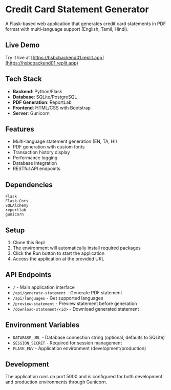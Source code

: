 
# Credit Card Statement Generator

A Flask-based web application that generates credit card statements in PDF format with multi-language support (English, Tamil, Hindi).

## Live Demo
Try it live at [https://hsbcbackend01.replit.app](https://hsbcbackend01.replit.app)

## Tech Stack
- **Backend**: Python/Flask
- **Database**: SQLite/PostgreSQL
- **PDF Generation**: ReportLab
- **Frontend**: HTML/CSS with Bootstrap
- **Server**: Gunicorn

## Features
- Multi-language statement generation (EN, TA, HI)
- PDF generation with custom fonts
- Transaction history display
- Performance logging
- Database integration
- RESTful API endpoints

## Dependencies
```
Flask
Flask-Cors
SQLAlchemy
reportlab
gunicorn
```

## Setup
1. Clone this Repl
2. The environment will automatically install required packages
3. Click the Run button to start the application
4. Access the application at the provided URL

## API Endpoints
- `/` - Main application interface
- `/api/generate-statement` - Generate PDF statement
- `/api/languages` - Get supported languages
- `/preview-statement` - Preview statement before generation
- `/download-statement/<id>` - Download generated statement

## Environment Variables
- `DATABASE_URL` - Database connection string (optional, defaults to SQLite)
- `SESSION_SECRET` - Required for session management
- `FLASK_ENV` - Application environment (development/production)

## Development
The application runs on port 5000 and is configured for both development and production environments through Gunicorn.
